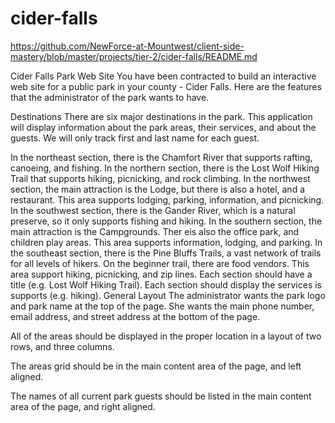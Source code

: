# cider-falls
https://github.com/NewForce-at-Mountwest/client-side-mastery/blob/master/projects/tier-2/cider-falls/README.md

Cider Falls Park Web Site
You have been contracted to build an interactive web site for a public park in your county - Cider Falls. Here are the features that the administrator of the park wants to have.

Destinations
There are six major destinations in the park. This application will display information about the park areas, their services, and about the guests. We will only track first and last name for each guest.

In the northeast section, there is the Chamfort River that supports rafting, canoeing, and fishing.
In the northern section, there is the Lost Wolf Hiking Trail that supports hiking, picnicking, and rock climbing.
In the northwest section, the main attraction is the Lodge, but there is also a hotel, and a restaurant. This area supports lodging, parking, information, and picnicking.
In the southwest section, there is the Gander River, which is a natural preserve, so it only supports fishing and hiking.
In the southern section, the main attraction is the Campgrounds. Ther eis also the office park, and children play areas. This area supports information, lodging, and parking.
In the southeast section, there is the Pine Bluffs Trails, a vast network of trails for all levels of hikers. On the beginner trail, there are food vendors. This area support hiking, picnicking, and zip lines.
Each section should have a title (e.g. Lost Wolf Hiking Trail).
Each section should display the services is supports (e.g. hiking).
General Layout
The administrator wants the park logo and park name at the top of the page. She wants the main phone number, email address, and street address at the bottom of the page.

All of the areas should be displayed in the proper location in a layout of two rows, and three columns.

The areas grid should be in the main content area of the page, and left aligned.

The names of all current park guests should be listed in the main content area of the page, and right aligned.
